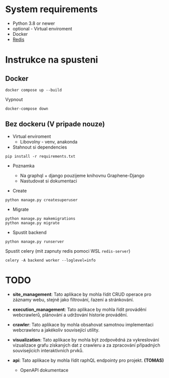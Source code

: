 # System requirements
- Python 3.8 or newer
- optional - Virtual enviroment
- Docker
- [Redis](https://redis.io/docs/getting-started/installation/install-redis-on-windows/)
  

# Instrukce na spusteni
## Docker
```commandline
docker compose up --build
```

Vypnout
```commandline
docker-compose down
```
## Bez dockeru (V pripade nouze)
- Virtual enviroment
    - Libovolny - venv, anakonda
- Stahnout si dependencies
```commandline
pip install -r requirements.txt
```
- Poznamka
  - Na graphql + django pouzijeme knihovnu Graphene-Django 
  - Nastudovat si dokumentaci
  
- Create
  
```commandline
python manage.py createsuperuser
```

- Migrate
```commandline
python manage.py makemigrations
python manage.py migrate
```
  
- Spustit backend
```commandline
python manage.py runserver
```

Spustit celery (mit zapnuty redis pomoci WSL `redis-server`)
```commandline
celery -A backend worker --loglevel=info
```

  
# TODO
- **site_management**: Tato aplikace by mohla řídit CRUD operace pro záznamy webu, stejně jako filtrování, 
  řazení a stránkování.

- **execution_management**: Tato aplikace by mohla řídit provádění webcrawlerů, plánování a udržování historie 
  provádění.

- **crawler**: Tato aplikace by mohla obsahovat samotnou implementaci webcrawleru a jakékoliv související 
  utility.

- **visualization**: Tato aplikace by mohla být zodpovědná za vykreslování vizualizace grafu získaných dat z 
  crawleru a za zpracování případných souvisejících interaktivních prvků.

- **api**: Tato aplikace by mohla řídit raphQL endpointy pro projekt. **(TOMAS)**
  - OpenAPI dokumentace